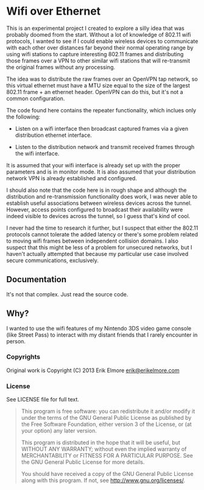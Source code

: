 Wifi over Ethernet
==================

This is an experimental project I created to explore a silly idea that was
probably doomed from the start. Without a lot of knowledge of 802.11 wifi
protocols, I wanted to see if I could enable wireless devices to communicate
with each other over distances far beyond their normal operating range by
using wifi stations to capture interesting 802.11 frames and distributing
those frames over a VPN to other similar wifi stations that will re-transmit
the original frames without any processing.

The idea was to distribute the raw frames over an OpenVPN tap network, so this
virtual ethernet must have a MTU size equal to the size of the largest 802.11
frame + an ethernet header. OpenVPN can do this, but it's not a common
configuration.

The code found here contains the repeater functionality, which inclues only the
following:

  * Listen on a wifi interface then broadcast captured frames via a given
    distribution ethernet interface.

  * Listen to the distribution network and transmit received frames through
    the wifi interface.

It is assumed that your wifi interface is already set up with the proper
parameters and is in monitor mode. It is also assumed that your distribution
network VPN is already established and configured.

I should also note that the code here is in rough shape and although the
distribution and re-transmission functionality does work, I was never able to
establish useful associations between wireless devices across the tunnel. 
However, access points configured to broadcast their availability were indeed
visible to devices across the tunnel, so I guess that's kind of cool.

I never had the time to research it further, but I suspect that either the
802.11 protocols cannot tolerate the added latency or there's some problem
related to moving wifi frames between independent collision domains. I also
suspect that this might be less of a problem for unsecured networks, but I
haven't actually attempted that because my particular use case involved
secure communications, exclusively.

## Documentation

It's not that complex.  Just read the source code.

## Why?

I wanted to use the wifi features of my Nintendo 3DS video game console (like
Street Pass) to interact with my distant friends that I rarely encounter in
person.

### Copyrights

Original work is Copyright (C) 2013 Erik Elmore <erik@erikelmore.com>

### License
See LICENSE file for full text.

> This program is free software: you can redistribute it and/or modify
> it under the terms of the GNU General Public License as published by
> the Free Software Foundation, either version 3 of the License, or
> (at your option) any later version.
> 
> This program is distributed in the hope that it will be useful,
> but WITHOUT ANY WARRANTY; without even the implied warranty of
> MERCHANTABILITY or FITNESS FOR A PARTICULAR PURPOSE.  See the
> GNU General Public License for more details.
> 
> You should have received a copy of the GNU General Public License
> along with this program. If not, see <http://www.gnu.org/licenses/>.
